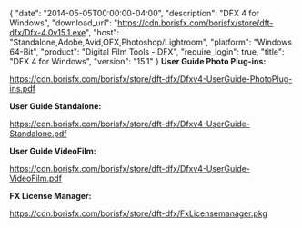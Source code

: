 {
  "date": "2014-05-05T00:00:00-04:00",
  "description": "DFX 4 for Windows",
  "download_url": "https://cdn.borisfx.com/borisfx/store/dft-dfx/Dfx-4.0v15.1.exe",
  "host": "Standalone,Adobe,Avid,OFX,Photoshop/Lightroom",
  "platform": "Windows 64-Bit",
  "product": "Digital Film Tools - DFX",
  "require_login": true,
  "title": "DFX 4 for Windows",
  "version": "15.1"
}
**User Guide Photo Plug-ins:**

https://cdn.borisfx.com/borisfx/store/dft-dfx/Dfxv4-UserGuide-PhotoPlug-ins.pdf

**User Guide Standalone:**

https://cdn.borisfx.com/borisfx/store/dft-dfx/Dfxv4-UserGuide-Standalone.pdf

**User Guide VideoFilm:**

https://cdn.borisfx.com/borisfx/store/dft-dfx/Dfxv4-UserGuide-VideoFilm.pdf

**FX License Manager:**

https://cdn.borisfx.com/borisfx/store/dft-dfx/FxLicensemanager.pkg
